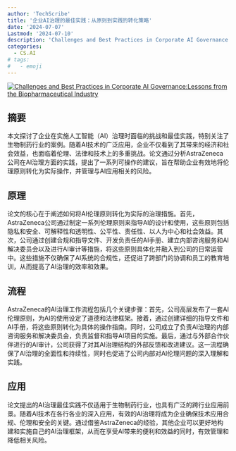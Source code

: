 ```yaml
---
author: 'TechScribe'
title: '企业AI治理的最佳实践：从原则到实践的转化策略'
date: '2024-07-07'
Lastmod: '2024-07-10'
description: 'Challenges and Best Practices in Corporate AI Governance:Lessons from the Biopharmaceutical Industry'
categories:
  - CS.AI
# tags:
#   - emoji
---
```


[![Challenges and Best Practices in Corporate AI Governance:Lessons from the Biopharmaceutical Industry](https://arxiv-research-1301205113.cos.ap-guangzhou.myqcloud.com/images/2407.05339v1.pdf_0.jpg)](https://arxiv.org/abs/2407.05339v1)

## 摘要

本文探讨了企业在实施人工智能（AI）治理时面临的挑战和最佳实践，特别关注了生物制药行业的案例。随着AI技术的广泛应用，企业不仅看到了其带来的经济和社会效益，也面临着伦理、法律和技术上的多重挑战。论文通过分析AstraZeneca公司在AI治理方面的实践，提出了一系列可操作的建议，旨在帮助企业有效地将伦理原则转化为实际操作，并管理与AI应用相关的风险。<!--more-->

## 原理

论文的核心在于阐述如何将AI伦理原则转化为实际的治理措施。首先，AstraZeneca公司通过制定一系列伦理原则来指导AI的设计和使用，这些原则包括隐私和安全、可解释性和透明性、公平性、责任性、以人为中心和社会效益。其次，公司通过创建合规和指导文件、开发负责任的AI手册、建立内部咨询服务和AI解决委员会以及进行AI审计等措施，将这些原则具体化并融入到公司的日常运营中。这些措施不仅确保了AI系统的合规性，还促进了跨部门的协调和员工的教育培训，从而提高了AI治理的效率和效果。

## 流程

AstraZeneca的AI治理工作流程包括几个关键步骤：首先，公司高层发布了一套AI伦理原则，为AI的使用设定了道德和法律框架。接着，通过创建详细的指导文件和AI手册，将这些原则转化为具体的操作指南。同时，公司成立了负责AI治理的内部咨询服务和解决委员会，负责监督和指导AI项目的实施。最后，通过与外部合作伙伴进行的AI审计，公司获得了对其AI治理结构的外部反馈和改进建议。这一流程确保了AI治理的全面性和持续性，同时也促进了公司内部对AI伦理问题的深入理解和实践。

## 应用

论文提出的AI治理最佳实践不仅适用于生物制药行业，也具有广泛的跨行业应用前景。随着AI技术在各行各业的深入应用，有效的AI治理将成为企业确保技术应用合规、伦理和安全的关键。通过借鉴AstraZeneca的经验，其他企业可以更好地构建和实施自己的AI治理框架，从而在享受AI带来的便利和效益的同时，有效管理和降低相关风险。